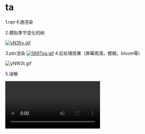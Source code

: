 # ta
1.npr卡通渲染




2.模拟季节变化的树

[![yN35y.gif](https://ss.im5i.com/2021/10/22/yN35y.gif)](https://ss.im5i.com/2021/10/22/yN35y.gif)

3.pbr渲染
[![569Tsg.gif](https://z3.ax1x.com/2021/10/22/569Tsg.gif)](https://imgtu.com/i/569Tsg)
4.后处理效果（屏幕雨滴，模糊，bloom等）



![yNW3t.gif](https://ss.im5i.com/2021/10/22/yNW3t.gif)



5.溶解



<video src="作品/dissolve.mp4"></video>


